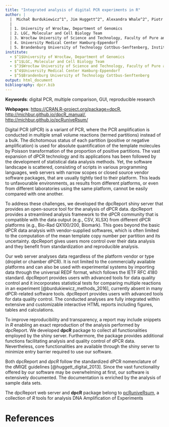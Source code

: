 ```yaml
---
title: "Integrated analysis of digital PCR experiments in R"
author: |
  |  Michał Burdukiewicz^1^, Jim Huggett^2^, Alexandra Whale^2^, Piotr Sobczyk^3^, Paweł Mackiewicz^1^, Andrej-Nikolai Spiessk^4^, Peter Schierack^5^ and Stefan Reodiger^5^
  |
  | 1. University of Wrocław, Department of Genomics
  | 2. LGC, Molecular and Cell Biology Team
  | 3. Wrocław University of Science and Technology, Faculty of Pure and Applied Mathematics
  | 4. University Medical Center Hamburg-Eppendorf
  | 5. Brandenburg University of Technology Cottbus-Senftenberg, Institute of Biotechnology
institute: 
  - $^1$University of Wrocław, Department of Genomics
  - $^1$LGC, Molecular and Cell Biology Team
  - $^3$Wrocław University of Science and Technology, Faculty of Pure and Applied Mathematics
  - $^4$University Medical Center Hamburg-Eppendorf
  - $^5$Brandenburg University of Technology Cottbus-Senftenberg
output: html_document
bibliography: dpcr.bib
---
```

  
**Keywords**: digital PCR, multiple comparison, GUI, reproducible research

**Webpages**: https://CRAN.R-project.org/package=dpcR, http://michbur.github.io/dpcR_manual/, http://michbur.github.io/pcRuniveRsum/

Digital PCR (dPCR) is a variant of PCR, where the PCR amplification is conducted in multiple small volume reactions (termed partitions) instead of a bulk. The dichotomous status of each partition (positive or  negative amplification) is used for absolute quantification of the template molecules by Poisson transformation of the proportion of positive partitions. The vast expansion of dPCR technology and its applications has been followed by the development of statistical data analysis methods. Yet, the software landscape is scattered, consisting of scripts in various programming languages, web servers with narrow scopes or closed source vendor software packages, that are usually tightly tied to their platform. This leads to unfavourable environments, as results from different platforms, or even from different laboratories using the same platform, cannot be easily compared with one another.

To address these challenges, we developed the dpcReport shiny server that provides an open-source tool for the analysis of dPCR data. dpcReport provides a streamlined analysis framework to the dPCR community that is compatible with the data output (e.g., CSV, XLSX) from different dPCR platforms (e.g., Bio-Rad QX100/200, Biomark). This goes beyond the basic dPCR data analysis with vendor-supplied softwares, which is often limited to the computation of the mean template copy number per partition and its uncertainty. dpcReport gives users more control over their data analysis and they benefit from standardization and reproducible analysis.

Our web server analyses data regardless of the platform vendor or type (droplet or chamber dPCR). It is not limited to the commercially available platforms and can also be used with experimental systems by importing data through the universal REDF format, which follows the IETF RFC 4180 standard. dpcReport provides users with advanced tools for data quality control and it incorporates statistical tests for comparing multiple reactions in an experiment [@burdukiewicz_methods_2016], currently absent in many dPCR-related software tools. dpcReport provides users with advanced tools for data quality control. The conducted analyses are fully integrated within extensive and customizable interactive HTML reports including figures, tables and calculations. 

To improve reproducibility and transparency, a report may include snippets in *R* enabling an exact reproduction of the analysis performed by dpcReport. We developed **dpcR** package to collect all functionalities employed by the shiny server. Furthermore, the package provides additional functions facilitating analysis and quality control of dPCR data. Nevertheless, core functionalities are available through the shiny server to minimize entry barrier required to use our software.

Both dpcReport and *dpcR* follow the standardized dPCR nomenclature of the dMIQE guidelines [@huggett_digital_2013]. Since the vast functionality offered by our software may be overwhelming at first, our software is extensively documented. The documentation is enriched by the analysis of sample data sets.

The dpcReport web server and **dpcR** package belong to [pcRuniveRsum](http://michbur.github.io/pcRuniveRsum/), a collection of *R* tools for analysis DNA Amplification of Experiments

# References
